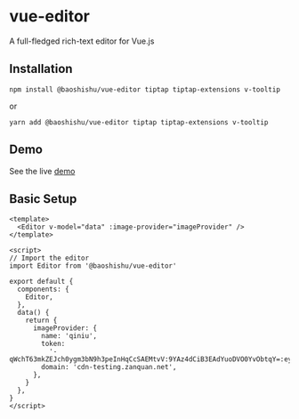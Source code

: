 # vue-editor

A full-fledged rich-text editor for Vue.js

## Installation

```
npm install @baoshishu/vue-editor tiptap tiptap-extensions v-tooltip
```

or

```
yarn add @baoshishu/vue-editor tiptap tiptap-extensions v-tooltip
```

## Demo

See the live [demo](https://vue-editor.netlify.com)

## Basic Setup

```vue
<template>
  <Editor v-model="data" :image-provider="imageProvider" />
</template>

<script>
// Import the editor
import Editor from '@baoshishu/vue-editor'

export default {
  components: {
    Editor,
  },
  data() {
    return {
      imageProvider: {
        name: 'qiniu',
        token:
          '-qWchT63mkZEJch0ygm3bN9h3peInHqCcSAEMtvV:9YAz4dCiB3EAdYuoDVO0YvObtqY=:eyJzY29wZSI6InRlc3QiLCJkZWFkbGluZSI6MTkwMjAyODY1NX0=',
        domain: 'cdn-testing.zanquan.net',
      },
    }
  },
}
</script>
```
